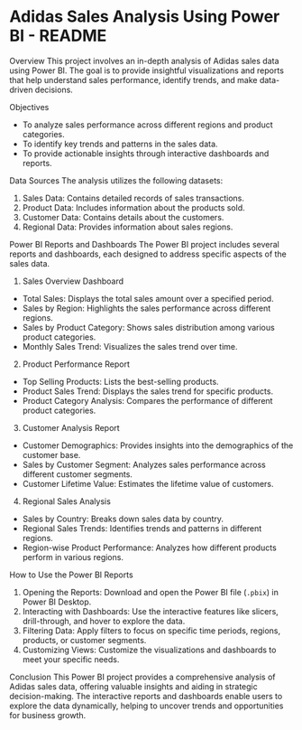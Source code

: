 # Adidas Sales Analysis Using Power BI - README

Overview
This project involves an in-depth analysis of Adidas sales data using Power BI. The goal is to provide insightful visualizations and reports that help understand sales performance, identify trends, and make data-driven decisions.

Objectives
- To analyze sales performance across different regions and product categories.
- To identify key trends and patterns in the sales data.
- To provide actionable insights through interactive dashboards and reports.

Data Sources
The analysis utilizes the following datasets:
1. Sales Data: Contains detailed records of sales transactions.
2. Product Data: Includes information about the products sold.
3. Customer Data: Contains details about the customers.
4. Regional Data: Provides information about sales regions.

Power BI Reports and Dashboards
The Power BI project includes several reports and dashboards, each designed to address specific aspects of the sales data.

1. Sales Overview Dashboard
- Total Sales: Displays the total sales amount over a specified period.
- Sales by Region: Highlights the sales performance across different regions.
- Sales by Product Category: Shows sales distribution among various product categories.
- Monthly Sales Trend: Visualizes the sales trend over time.

2. Product Performance Report
- Top Selling Products: Lists the best-selling products.
- Product Sales Trend: Displays the sales trend for specific products.
- Product Category Analysis: Compares the performance of different product categories.

3. Customer Analysis Report
- Customer Demographics: Provides insights into the demographics of the customer base.
- Sales by Customer Segment: Analyzes sales performance across different customer segments.
- Customer Lifetime Value: Estimates the lifetime value of customers.

4. Regional Sales Analysis
- Sales by Country: Breaks down sales data by country.
- Regional Sales Trends: Identifies trends and patterns in different regions.
- Region-wise Product Performance: Analyzes how different products perform in various regions.

How to Use the Power BI Reports
1. Opening the Reports: Download and open the Power BI file (`.pbix`) in Power BI Desktop.
2. Interacting with Dashboards: Use the interactive features like slicers, drill-through, and hover to explore the data.
3. Filtering Data: Apply filters to focus on specific time periods, regions, products, or customer segments.
4. Customizing Views: Customize the visualizations and dashboards to meet your specific needs.

Conclusion
This Power BI project provides a comprehensive analysis of Adidas sales data, offering valuable insights and aiding in strategic decision-making. The interactive reports and dashboards enable users to explore the data dynamically, helping to uncover trends and opportunities for business growth.
